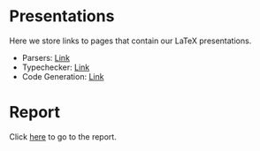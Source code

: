 # Presentations
Here we store links to pages that contain our LaTeX presentations.

* Parsers: [Link](https://www.overleaf.com/14660884qdxdbmchvcjk)
* Typechecker: [Link](https://www.overleaf.com/15491020bbntzncjgphp)
* Code Generation: [Link](https://www.overleaf.com/16080630pwzdtzfnyszn)
# Report
Click [here](https://www.overleaf.com/16628960ncxkdxbnkfhg) to go to the report.
